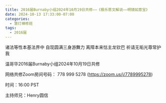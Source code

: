 ```yaml
---
title: 2016届Burnaby小组2024年10月19日共修——《极乐愿文解说——明镜如意宝》
date: 2024-10-13 17:33:00-07:00
categories:
  - 慧灯禅修班
tags:
  - 2016届
---
```

诸法等性本基法界中 自现圆满三身游舞力 离障本来怙主龙钦巴 祈请无垢光尊常护我



温哥华2016届Burnaby小组2024年10月19日共修



网络共修Zoom房间号码： 778 999 5278 (<https://zoom.us/j/7789995278>)



时间：16:00 PST



主持师兄：Henry圆信
